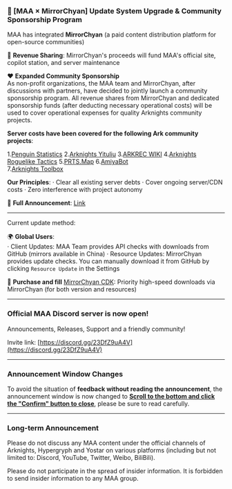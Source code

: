 ### 📢 [MAA × MirrorChyan] Update System Upgrade & Community Sponsorship Program

MAA has integrated **MirrorChyan** (a paid content distribution platform for open-source communities)

🤝 **Revenue Sharing**: MirrorChyan's proceeds will fund MAA's official site, copilot station, and server maintenance

❤️ **Expanded Community Sponsorship**  
As non-profit organizations, the MAA team and MirrorChyan, after discussions with partners, have decided to jointly launch a community sponsorship program. All revenue shares from MirrorChyan and dedicated sponsorship funds (after deducting necessary operational costs) will be used to cover operational expenses for quality Arknights community projects. 

**Server costs have been covered for the following Ark community projects**:

1.[Penguin Statistics](https://penguin-stats.cn/)
2.[Arknights Yituliu](https://ark.yituliu.cn/)
3.[ARKREC WIKI](https://wiki.arkrec.com/)
4.[Arknights Roguelike Tactics](https://arkrog.com/)
5.[PRTS.Map](https://map.ark-nights.com/)
6.[AmiyaBot](https://www.amiyabot.com/)  
7.[Arknights Toolbox](https://arkntools.app/)

**Our Principles**:
· Clear all existing server debts
· Cover ongoing server/CDN costs
· Zero interference with project autonomy

🔗 **Full Announcement**: [Link](https://github.com/MaaAssistantArknights/MaaAssistantArknights/issues/12328)

----

Current update method:

🌍 **Global Users**:   
· Client Updates: MAA Team provides API checks with downloads from GitHub (mirrors available in China)
· Resource Updates: MirrorChyan provides update checks. You can manually download it from GitHub by clicking `Resource Update` in the Settings

🔑 **Purchase and fill** [MirrorChyan CDK](https://mirrorchyan.com/): Priority high-speed downloads via MirrorChyan (for both version and resources)

----

### Official MAA Discord server is now open!

Announcements, Releases, Support and a friendly community!

Invite link: [https://discord.gg/23DfZ9uA4V](https://discord.gg/23DfZ9uA4V)

----

### Announcement Window Changes

To avoid the situation of **feedback without reading the announcement**, the announcement window is now changed to <u>**Scroll to the bottom and click the "Confirm" button to close**</u>, please be sure to read carefully.

----

### Long-term Announcement

Please do not discuss any MAA content under the official channels of Arknights, Hypergryph and Yostar on various platforms (including but not limited to: Discord, YouTube, Twitter, Weibo, BiliBili).

Please do not participate in the spread of insider information.
It is forbidden to send insider information to any MAA group.
